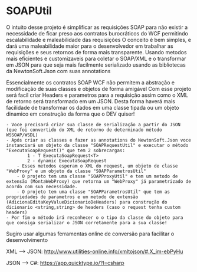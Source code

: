 # SOAPUtil

O intuito desse projeto é simplificar as requisições SOAP para não existir a necessidade de ficar preso aos contratos burocráticos do WCF permitindo escalabilidade e maleabilidade das requisições
O conceito é bem simples, e dará uma maleabilidade maior para o desenvolvedor em trabalhar as requisições e seus retornos de forma mais transparente.
Usando metodos mais eficientes e customizaveis para coletar o SOAP/XML e o transformar em JSON para que seja mais facilmente serializado usando as bibliotecas da NewtonSoft.Json com suas annotations
    
Essencialmente os contratos SOAP WCF não permitem a abstração e modificação de suas classes e objetos de forma amigável
Com esse projeto será facil criar Headers e parametros para a requisição assim como o XML de retorno será transformado em um JSON.
Desta forma haverá mais facilidade de transformar os dados em uma classe tipada ou um objeto dinamico em construção da forma que o DEV quiser!
    
    - Voce precisará criar sua classe de serialização a partir do JSON (que foi convertido do XML de retorno de determinado método WSSOAP/WSDL) 
    - Após criar as classes e fazer as annotations do NewtonSoft.Json voce instanciará um objeto da classe "SOAPRequestUtil" e executar o método "ExecutaSoapRequest()" que tem 2 sobrecargas:
            1 - T ExecutaSoapRequest<T>
            2 - dynamic ExecutaSoapRequest    
        - Esses metodos esperam o XML do request, um objeto de classe "WebProxy" e um objeto da classe "SOAPParametrosUtil"
        - O projeto tem uma classe "SOAPProxyUtil" e tem um metodo de extensão (MontaWebProxy) que retorna um "WebProxy" já parametrizado de acordo com sua necessidade.
        - O projeto tem uma classe "SOAPParametrosUtil" que tem as propriedades de parametros e um metodo de extensão (AdicionaEditaKeyValueDicionarioDeHeaders) para construção do dicionario <string,string> de headers (caso o request tenha custom headers)
    - Por fim o método irá reconhecer o o tipo da classe do objeto para que consiga serializar o JSON corretamente para a sua classe!
    
Sugiro usar algumas ferramentas online de conversão para facilitar o desenvolvimento
    
XML --> JSON: http://www.utilities-online.info/xmltojson/#.X_im-ebPyHu

JSON --> C#: https://app.quicktype.io/?l=csharp

